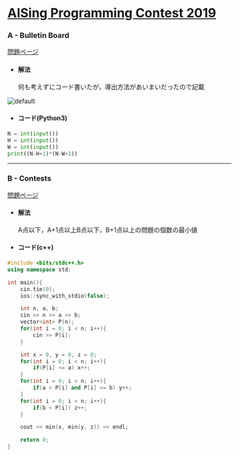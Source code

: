 # [AISing Programming Contest 2019](https://atcoder.jp/contests/aising2019)  
  
### A - Bulletin Board  
[問題ページ](https://atcoder.jp/contests/aising2019/tasks/aising2019_a)  
- #### 解法  
    何も考えずにコード書いたが，導出方法があいまいだったので記載  
  
![default](https://user-images.githubusercontent.com/37968814/51098503-10160c80-180e-11e9-8f06-43964b66d8f1.PNG)  
  
- #### コード(Python3)  
  
```python
N = int(input())
H = int(input())
W = int(input())
print((N-H+1)*(N-W+1))
```
  
---
### B - Contests  
[問題ページ](https://atcoder.jp/contests/aising2019/tasks/aising2019_b)  
- #### 解法  
    A点以下，A+1点以上B点以下，B+1点以上の問題の個数の最小値  
  
- #### コード(c++)  
  
```cpp
#include <bits/stdc++.h>
using namespace std;

int main(){
    cin.tie(0);
    ios::sync_with_stdio(false);

    int n, a, b;
    cin >> n >> a >> b;
    vector<int> P(n);
    for(int i = 0; i < n; i++){
        cin >> P[i];
    }

    int x = 0, y = 0, z = 0;
    for(int i = 0; i < n; i++){
        if(P[i] <= a) x++;
    }
    for(int i = 0; i < n; i++){
        if(a < P[i] and P[i] <= b) y++;
    }
    for(int i = 0; i < n; i++){
        if(b < P[i]) z++;
    }

    cout << min(x, min(y, z)) << endl;

    return 0;
}
```
